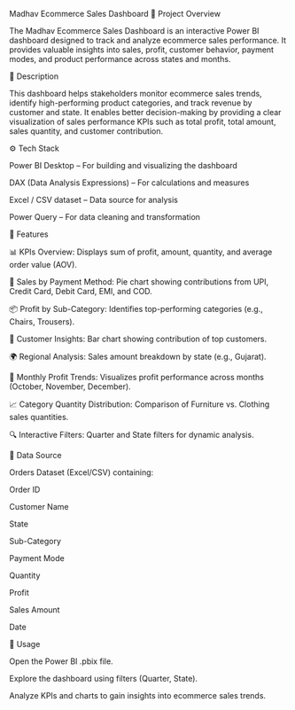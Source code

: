 Madhav Ecommerce Sales Dashboard
📌 Project Overview

The Madhav Ecommerce Sales Dashboard is an interactive Power BI dashboard designed to track and analyze ecommerce sales performance. It provides valuable insights into sales, profit, customer behavior, payment modes, and product performance across states and months.

📝 Description

This dashboard helps stakeholders monitor ecommerce sales trends, identify high-performing product categories, and track revenue by customer and state. It enables better decision-making by providing a clear visualization of sales performance KPIs such as total profit, total amount, sales quantity, and customer contribution.

⚙️ Tech Stack

Power BI Desktop – For building and visualizing the dashboard

DAX (Data Analysis Expressions) – For calculations and measures

Excel / CSV dataset – Data source for analysis

Power Query – For data cleaning and transformation

🚀 Features

📊 KPIs Overview: Displays sum of profit, amount, quantity, and average order value (AOV).

🛒 Sales by Payment Method: Pie chart showing contributions from UPI, Credit Card, Debit Card, EMI, and COD.

📦 Profit by Sub-Category: Identifies top-performing categories (e.g., Chairs, Trousers).

👥 Customer Insights: Bar chart showing contribution of top customers.

🌍 Regional Analysis: Sales amount breakdown by state (e.g., Gujarat).

📅 Monthly Profit Trends: Visualizes profit performance across months (October, November, December).

📈 Category Quantity Distribution: Comparison of Furniture vs. Clothing sales quantities.

🔍 Interactive Filters: Quarter and State filters for dynamic analysis.

📂 Data Source

Orders Dataset (Excel/CSV) containing:

Order ID

Customer Name

State

Sub-Category

Payment Mode

Quantity

Profit

Sales Amount

Date

📌 Usage

Open the Power BI .pbix file.

Explore the dashboard using filters (Quarter, State).

Analyze KPIs and charts to gain insights into ecommerce sales trends.
